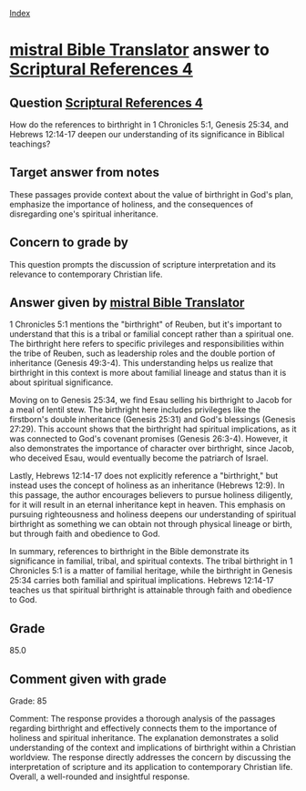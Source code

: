 
[Index](../../index.md)
# [mistral Bible Translator](../../answering_models/mistral_Bible_Translator.md) answer to [Scriptural References 4](../../questions/Scriptural_References_4.md)

## Question [Scriptural References 4](../../questions/Scriptural_References_4.md)
How do the references to birthright in 1 Chronicles 5:1, Genesis 25:34, and Hebrews 12:14-17 deepen our understanding of its significance in Biblical teachings?

## Target answer from notes
These passages provide context about the value of birthright in God's plan, emphasize the importance of holiness, and the consequences of disregarding one's spiritual inheritance.

## Concern to grade by
This question prompts the discussion of scripture interpretation and its relevance to contemporary Christian life.

## Answer given by [mistral Bible Translator](../../answering_models/mistral_Bible_Translator.md)
1 Chronicles 5:1 mentions the "birthright" of Reuben, but it's important to understand that this is a tribal or familial concept rather than a spiritual one. The birthright here refers to specific privileges and responsibilities within the tribe of Reuben, such as leadership roles and the double portion of inheritance (Genesis 49:3-4). This understanding helps us realize that birthright in this context is more about familial lineage and status than it is about spiritual significance.

Moving on to Genesis 25:34, we find Esau selling his birthright to Jacob for a meal of lentil stew. The birthright here includes privileges like the firstborn's double inheritance (Genesis 25:31) and God's blessings (Genesis 27:29). This account shows that the birthright had spiritual implications, as it was connected to God's covenant promises (Genesis 26:3-4). However, it also demonstrates the importance of character over birthright, since Jacob, who deceived Esau, would eventually become the patriarch of Israel.

Lastly, Hebrews 12:14-17 does not explicitly reference a "birthright," but instead uses the concept of holiness as an inheritance (Hebrews 12:9). In this passage, the author encourages believers to pursue holiness diligently, for it will result in an eternal inheritance kept in heaven. This emphasis on pursuing righteousness and holiness deepens our understanding of spiritual birthright as something we can obtain not through physical lineage or birth, but through faith and obedience to God.

In summary, references to birthright in the Bible demonstrate its significance in familial, tribal, and spiritual contexts. The tribal birthright in 1 Chronicles 5:1 is a matter of familial heritage, while the birthright in Genesis 25:34 carries both familial and spiritual implications. Hebrews 12:14-17 teaches us that spiritual birthright is attainable through faith and obedience to God.

## Grade
85.0

## Comment given with grade
Grade: 85

Comment: The response provides a thorough analysis of the passages regarding birthright and effectively connects them to the importance of holiness and spiritual inheritance. The explanation demonstrates a solid understanding of the context and implications of birthright within a Christian worldview. The response directly addresses the concern by discussing the interpretation of scripture and its application to contemporary Christian life. Overall, a well-rounded and insightful response.
